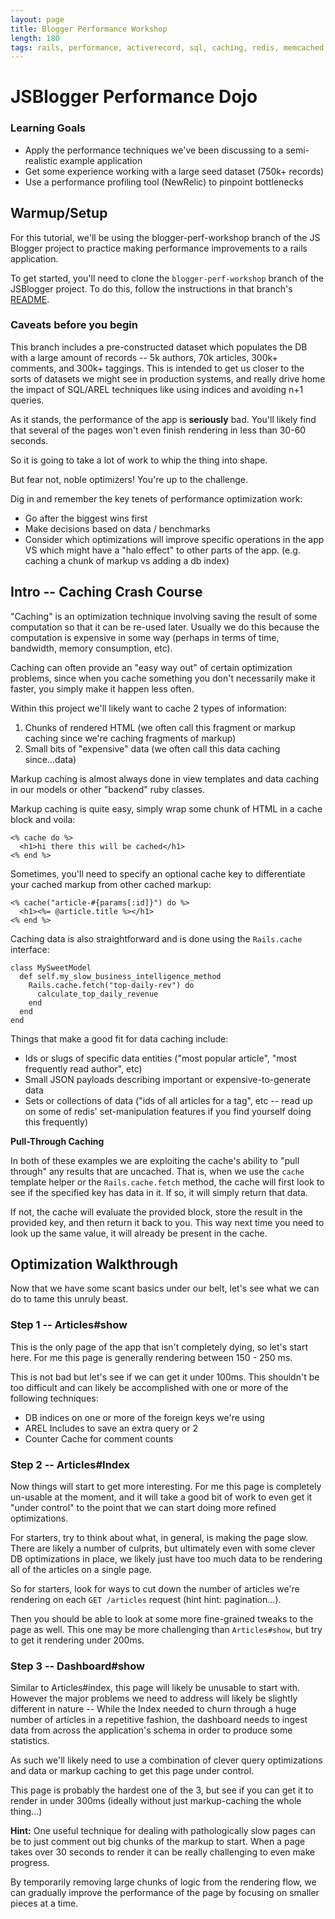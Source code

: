 ```yaml
---
layout: page
title: Blogger Performance Workshop
length: 180
tags: rails, performance, activerecord, sql, caching, redis, memcached
---
```


# JSBlogger Performance Dojo

### Learning Goals

* Apply the performance techniques we've been discussing to a semi-realistic example application
* Get some experience working with a large seed dataset (750k+ records)
* Use a performance profiling tool (NewRelic) to pinpoint bottlenecks

## Warmup/Setup

For this tutorial, we'll be using the blogger-perf-workshop branch of the JS Blogger
project to practice making performance improvements to a rails
application.

To get started, you'll need to clone the `blogger-perf-workshop` branch of
the JSBlogger project. To do this, follow the instructions in that
branch's [README](https://github.com/JumpstartLab/blogger_advanced/tree/blogger-perf-workshop#blogger-advanced----perf-workshop).

### Caveats before you begin

This branch includes a pre-constructed dataset which populates the DB
with a large amount of records -- 5k authors, 70k articles, 300k+
comments, and 300k+ taggings. This is intended to get us closer to the
sorts of datasets we might see in production systems, and really drive
home the impact of SQL/AREL techniques like using indices and avoiding
n+1 queries.

As it stands, the performance of the app is __seriously__ bad. You'll
likely find that several of the pages won't even finish rendering in
less than 30-60 seconds.

So it is going to take a lot of work to whip the thing into shape.

But fear not, noble optimizers! You're up to the challenge.

Dig in and remember the key tenets of performance optimization work:

* Go after the biggest wins first
* Make decisions based on data / benchmarks
* Consider which optimizations will improve specific operations in the
  app VS which might have a "halo effect" to other parts of the app.
  (e.g. caching a chunk of markup vs adding a db index)

## Intro -- Caching Crash Course

"Caching" is an optimization technique involving saving the result of
some computation so that it can be re-used later. Usually we do this
because the computation is expensive in some way (perhaps in terms of
time, bandwidth, memory consumption, etc).

Caching can often provide an "easy way out" of certain optimization problems,
since when you cache something you don't necessarily make it faster,
you simply make it happen less often.

Within this project we'll likely want to cache 2 types of information:

1. Chunks of rendered HTML (we often call this fragment or markup caching since we're
caching fragments of markup)
2. Small bits of "expensive" data (we often call this data caching since...data)

Markup caching is almost always done in view templates and data
caching in our models or other "backend" ruby classes.

Markup caching is quite easy, simply wrap some chunk of HTML
in a cache block and voila:

```
<% cache do %>
  <h1>hi there this will be cached</h1>
<% end %>
```

Sometimes, you'll need to specify an optional cache key to
differentiate your cached markup from other cached markup:

```
<% cache("article-#{params[:id]}") do %>
  <h1><%= @article.title %></h1>
<% end %>
```

Caching data is also straightforward and is done using
the `Rails.cache` interface:

```
class MySweetModel
  def self.my_slow_business_intelligence_method
    Rails.cache.fetch("top-daily-rev") do
	  calculate_top_daily_revenue
    end
  end
end
```

Things that make a good fit for data caching include:

* Ids or slugs of specific data entities ("most popular article", "most
  frequently read author", etc)
* Small JSON payloads describing important or expensive-to-generate data
* Sets or collections of data ("ids of all articles for a tag", etc --
  read up on some of redis' set-manipulation features if you find
  yourself doing this frequently)

__Pull-Through Caching__

In both of these examples we are exploiting the cache's
ability to "pull through" any results that are uncached.
That is, when we use the `cache` template helper or the
`Rails.cache.fetch` method, the cache will first look to
see if the specified key has data in it. If so, it will
simply return that data.

If not, the cache will evaluate the provided block, store
the result in the provided key, and then return it back to
you. This way next time you need to look up the same value,
it will already be present in the cache.

## Optimization Walkthrough

Now that we have some scant basics under our belt, let's see
what we can do to tame this unruly beast.

### Step 1 -- Articles#show

This is the only page of the app that isn't completely dying, so let's
start here. For me this page is generally rendering between 150 - 250
ms.

This is not bad but let's see if we can get it under 100ms. This
shouldn't be too difficult and can likely be accomplished with one or
more of the following techniques:

* DB indices on one or more of the foreign keys we're using
* AREL Includes to save an extra query or 2
* Counter Cache for comment counts

### Step 2 -- Articles#Index

Now things will start to get more interesting. For me this page is
completely un-usable at the moment, and it will take a good bit of work
to even get it "under control" to the point that we can start doing more
refined optimizations.

For starters, try to think about what, in general, is making the page
slow. There are likely a number of culprits, but ultimately even with
some clever DB optimizations in place, we likely just have too much data
to be rendering all of the articles on a single page.

So for starters, look for ways to cut down the number of articles we're
rendering on each `GET /articles` request (hint hint: pagination...).

Then you should be able to look at some more fine-grained tweaks to the
page as well. This one may be more challenging than `Articles#show`, but
try to get it rendering under 200ms.

### Step 3 -- Dashboard#show

Similar to Articles#index, this page will likely be unusable to start
with. However the major problems we need to address will likely be slightly different
in nature -- While the Index needed to churn through a huge number of
articles in a repetitive fashion, the dashboard needs to ingest data
from across the application's schema in order to produce some
statistics.

As such we'll likely need to use a combination of clever query
optimizations and data or markup caching to get this page under control.

This page is probably the hardest one of the 3, but see if you can get
it to render in under 300ms (ideally without just markup-caching the
whole thing...)

__Hint:__ One useful technique for dealing with pathologically slow
pages can be to just comment out big chunks of the markup to start.
When a page takes over 30 seconds to render it can be really challenging
to even make progress.

By temporarily removing large chunks of logic from the rendering flow,
we can gradually improve the performance of the page by focusing on
smaller pieces at a time.
